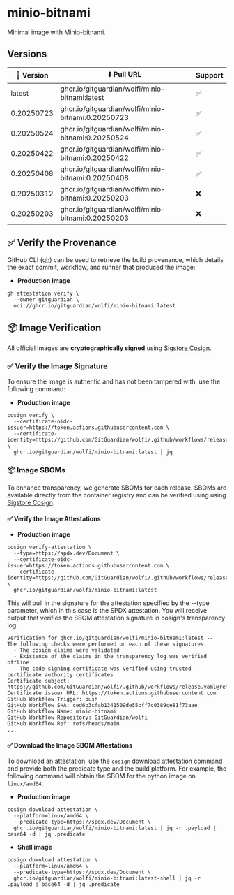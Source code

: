 # minio-bitnami

Minimal image with Minio-bitnami.

## Versions

| 📌 Version  | ⬇️ Pull URL                                         | Support |
| ---------- | -------------------------------------------------- | ------- |
| latest     | ghcr.io/gitguardian/wolfi/minio-bitnami:latest     | ✅       |
| 0.20250723 | ghcr.io/gitguardian/wolfi/minio-bitnami:0.20250723 | ✅       |
| 0.20250524 | ghcr.io/gitguardian/wolfi/minio-bitnami:0.20250524 | ✅       |
| 0.20250422 | ghcr.io/gitguardian/wolfi/minio-bitnami:0.20250422 | ✅       |
| 0.20250408 | ghcr.io/gitguardian/wolfi/minio-bitnami:0.20250408 | ✅       |
| 0.20250312 | ghcr.io/gitguardian/wolfi/minio-bitnami:0.20250203 | ❌       |
| 0.20250203 | ghcr.io/gitguardian/wolfi/minio-bitnami:0.20250203 | ❌       |

## ✅ Verify the Provenance

GitHub CLI ([gh](https://cli.github.com/)) can be used to retrieve the build provenance, which details the exact commit, workflow, and runner that produced the image:

- **Production image**

```shell
gh attestation verify \
  --owner gitguardian \
  oci://ghcr.io/gitguardian/wolfi/minio-bitnami:latest
```

## 📦 **Image Verification**

All official images are **cryptographically signed** using [Sigstore Cosign](https://www.sigstore.dev/).

### ✅ Verify the Image Signature

To ensure the image is authentic and has not been tampered with, use the following command:

- **Production image**

```shell
cosign verify \
  --certificate-oidc-issuer=https://token.actions.githubusercontent.com \
  --certificate-identity=https://github.com/GitGuardian/wolfi/.github/workflows/release.yaml@refs/heads/main \
  ghcr.io/gitguardian/wolfi/minio-bitnami:latest | jq
```

### 📦 **Image SBOMs**

To enhance transparency, we generate SBOMs for each release. SBOMs are available directly from the container registry
and can be verified using using [Sigstore Cosign](https://www.sigstore.dev/).

#### ✅ Verify the Image Attestations

- **Production image**

```shell
cosign verify-attestation \
  --type=https://spdx.dev/Document \
  --certificate-oidc-issuer=https://token.actions.githubusercontent.com \
  --certificate-identity=https://github.com/GitGuardian/wolfi/.github/workflows/release.yaml@refs/heads/main \
  ghcr.io/gitguardian/wolfi/minio-bitnami:latest
```

This will pull in the signature for the attestation specified by the --type parameter, which in this case is the SPDX attestation. You will receive output that verifies the SBOM attestation signature in cosign's transparency log:

```shell
Verification for ghcr.io/gitguardian/wolfi/minio-bitnami:latest --
The following checks were performed on each of these signatures:
  - The cosign claims were validated
  - Existence of the claims in the transparency log was verified offline
  - The code-signing certificate was verified using trusted certificate authority certificates
Certificate subject: https://github.com/GitGuardian/wolfi/.github/workflows/release.yaml@refs/heads/main
Certificate issuer URL: https://token.actions.githubusercontent.com
GitHub Workflow Trigger: push
GitHub Workflow SHA: ced6b3cfab1341509de55bff7c0389ce81f73aae
GitHub Workflow Name: minio-bitnami
GitHub Workflow Repository: GitGuardian/wolfi
GitHub Workflow Ref: refs/heads/main
...
```

#### ✅ Download the Image SBOM Attestations

To download an attestation, use the `cosign` download attestation command and provide both the predicate type and the build platform. For example, the following command will obtain the SBOM for the python image on `linux/amd64`:

- **Production image**

```shell
cosign download attestation \
  --platform=linux/amd64 \
  --predicate-type=https://spdx.dev/Document \
  ghcr.io/gitguardian/wolfi/minio-bitnami:latest | jq -r .payload | base64 -d | jq .predicate
```

- **Shell image**

```shell
cosign download attestation \
  --platform=linux/amd64 \
  --predicate-type=https://spdx.dev/Document \
  ghcr.io/gitguardian/wolfi/minio-bitnami:latest-shell | jq -r .payload | base64 -d | jq .predicate
```

